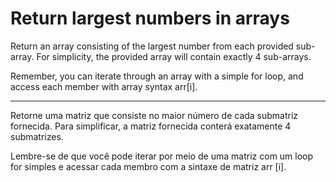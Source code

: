 # Return largest numbers in arrays

Return an array consisting of the largest number from each provided sub-array. For simplicity, the provided array will contain exactly 4 sub-arrays.

Remember, you can iterate through an array with a simple for loop, and access each member with array syntax arr[i].

---

Retorne uma matriz que consiste no maior número de cada submatriz fornecida. Para simplificar, a matriz fornecida conterá exatamente 4 submatrizes.

Lembre-se de que você pode iterar por meio de uma matriz com um loop for simples e acessar cada membro com a sintaxe de matriz arr [i]. 